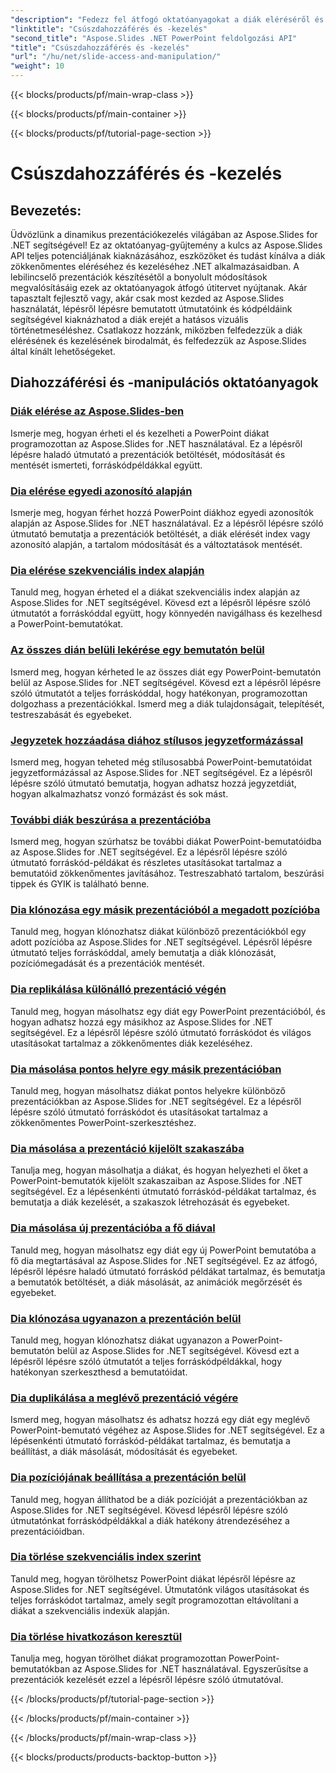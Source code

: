 ```yaml
---
"description": "Fedezz fel átfogó oktatóanyagokat a diák eléréséről és manipulálásáról az Aspose.Slides for .NET használatával. Tanuld meg, hogyan hozhatsz létre, módosíthatsz és javíthatsz prezentációkat programozottan."
"linktitle": "Csúszdahozzáférés és -kezelés"
"second_title": "Aspose.Slides .NET PowerPoint feldolgozási API"
"title": "Csúszdahozzáférés és -kezelés"
"url": "/hu/net/slide-access-and-manipulation/"
"weight": 10
---
```


{{< blocks/products/pf/main-wrap-class >}}

{{< blocks/products/pf/main-container >}}

{{< blocks/products/pf/tutorial-page-section >}}

# Csúszdahozzáférés és -kezelés

## Bevezetés:

Üdvözlünk a dinamikus prezentációkezelés világában az Aspose.Slides for .NET segítségével! Ez az oktatóanyag-gyűjtemény a kulcs az Aspose.Slides API teljes potenciáljának kiaknázásához, eszközöket és tudást kínálva a diák zökkenőmentes eléréséhez és kezeléséhez .NET alkalmazásaidban. A lebilincselő prezentációk készítésétől a bonyolult módosítások megvalósításáig ezek az oktatóanyagok átfogó útitervet nyújtanak. Akár tapasztalt fejlesztő vagy, akár csak most kezded az Aspose.Slides használatát, lépésről lépésre bemutatott útmutatóink és kódpéldáink segítségével kiaknázhatod a diák erejét a hatásos vizuális történetmeséléshez. Csatlakozz hozzánk, miközben felfedezzük a diák elérésének és kezelésének birodalmát, és felfedezzük az Aspose.Slides által kínált lehetőségeket.

## Diahozzáférési és -manipulációs oktatóanyagok
### [Diák elérése az Aspose.Slides-ben](./accessing-slides/)
Ismerje meg, hogyan érheti el és kezelheti a PowerPoint diákat programozottan az Aspose.Slides for .NET használatával. Ez a lépésről lépésre haladó útmutató a prezentációk betöltését, módosítását és mentését ismerteti, forráskódpéldákkal együtt.
### [Dia elérése egyedi azonosító alapján](./access-slide-by-id/)
Ismerje meg, hogyan férhet hozzá PowerPoint diákhoz egyedi azonosítók alapján az Aspose.Slides for .NET használatával. Ez a lépésről lépésre szóló útmutató bemutatja a prezentációk betöltését, a diák elérését index vagy azonosító alapján, a tartalom módosítását és a változtatások mentését.
### [Dia elérése szekvenciális index alapján](./access-slide-by-index/)
Tanuld meg, hogyan érheted el a diákat szekvenciális index alapján az Aspose.Slides for .NET segítségével. Kövesd ezt a lépésről lépésre szóló útmutatót a forráskóddal együtt, hogy könnyedén navigálhass és kezelhesd a PowerPoint-bemutatókat.
### [Az összes dián belüli lekérése egy bemutatón belül](./access-all-slides/)
Ismerd meg, hogyan kérheted le az összes diát egy PowerPoint-bemutatón belül az Aspose.Slides for .NET segítségével. Kövesd ezt a lépésről lépésre szóló útmutatót a teljes forráskóddal, hogy hatékonyan, programozottan dolgozhass a prezentációkkal. Ismerd meg a diák tulajdonságait, telepítését, testreszabását és egyebeket.
### [Jegyzetek hozzáadása diához stílusos jegyzetformázással](./add-notes-slide-with-notes-style/)
Ismerd meg, hogyan teheted még stílusosabbá PowerPoint-bemutatóidat jegyzetformázással az Aspose.Slides for .NET segítségével. Ez a lépésről lépésre szóló útmutató bemutatja, hogyan adhatsz hozzá jegyzetdiát, hogyan alkalmazhatsz vonzó formázást és sok mást.
### [További diák beszúrása a prezentációba](./add-slides/)
Ismerd meg, hogyan szúrhatsz be további diákat PowerPoint-bemutatóidba az Aspose.Slides for .NET segítségével. Ez a lépésről lépésre szóló útmutató forráskód-példákat és részletes utasításokat tartalmaz a bemutatóid zökkenőmentes javításához. Testreszabható tartalom, beszúrási tippek és GYIK is található benne.
### [Dia klónozása egy másik prezentációból a megadott pozícióba](./clone-slide-from-another-presentation-specified-position/)
Tanuld meg, hogyan klónozhatsz diákat különböző prezentációkból egy adott pozícióba az Aspose.Slides for .NET segítségével. Lépésről lépésre útmutató teljes forráskóddal, amely bemutatja a diák klónozását, pozíciómegadását és a prezentációk mentését.
### [Dia replikálása különálló prezentáció végén](./clone-slide-end-of-another-presentation/)
Tanuld meg, hogyan másolhatsz egy diát egy PowerPoint prezentációból, és hogyan adhatsz hozzá egy másikhoz az Aspose.Slides for .NET segítségével. Ez a lépésről lépésre szóló útmutató forráskódot és világos utasításokat tartalmaz a zökkenőmentes diák kezeléséhez.
### [Dia másolása pontos helyre egy másik prezentációban](./clone-slide-to-specific-position-in-another-presentation/)
Tanuld meg, hogyan másolhatsz diákat pontos helyekre különböző prezentációkban az Aspose.Slides for .NET segítségével. Ez a lépésről lépésre szóló útmutató forráskódot és utasításokat tartalmaz a zökkenőmentes PowerPoint-szerkesztéshez.
### [Dia másolása a prezentáció kijelölt szakaszába](./clone-slide-into-specified-section/)
Tanulja meg, hogyan másolhatja a diákat, és hogyan helyezheti el őket a PowerPoint-bemutatók kijelölt szakaszaiban az Aspose.Slides for .NET segítségével. Ez a lépésenkénti útmutató forráskód-példákat tartalmaz, és bemutatja a diák kezelését, a szakaszok létrehozását és egyebeket.
### [Dia másolása új prezentációba a fő diával](./clone-slide-to-another-presentation-with-master/)
Tanuld meg, hogyan másolhatsz egy diát egy új PowerPoint bemutatóba a fő dia megtartásával az Aspose.Slides for .NET segítségével. Ez az átfogó, lépésről lépésre haladó útmutató forráskód példákat tartalmaz, és bemutatja a bemutatók betöltését, a diák másolását, az animációk megőrzését és egyebeket.
### [Dia klónozása ugyanazon a prezentáción belül](./clone-slide-within-same-presentation/)
Tanuld meg, hogyan klónozhatsz diákat ugyanazon a PowerPoint-bemutatón belül az Aspose.Slides for .NET segítségével. Kövesd ezt a lépésről lépésre szóló útmutatót a teljes forráskódpéldákkal, hogy hatékonyan szerkeszthesd a bemutatóidat.
### [Dia duplikálása a meglévő prezentáció végére](./clone-slide-within-same-presentation-to-end/)
Ismerd meg, hogyan másolhatsz és adhatsz hozzá egy diát egy meglévő PowerPoint-bemutató végéhez az Aspose.Slides for .NET segítségével. Ez a lépésenkénti útmutató forráskód-példákat tartalmaz, és bemutatja a beállítást, a diák másolását, módosítását és egyebeket.
### [Dia pozíciójának beállítása a prezentáción belül](./change-slide-position/)
Tanuld meg, hogyan állíthatod be a diák pozícióját a prezentációkban az Aspose.Slides for .NET segítségével. Kövesd lépésről lépésre szóló útmutatónkat forráskódpéldákkal a diák hatékony átrendezéséhez a prezentációidban.
### [Dia törlése szekvenciális index szerint](./remove-slide-using-index/)
Tanuld meg, hogyan törölhetsz PowerPoint diákat lépésről lépésre az Aspose.Slides for .NET segítségével. Útmutatónk világos utasításokat és teljes forráskódot tartalmaz, amely segít programozottan eltávolítani a diákat a szekvenciális indexük alapján.
### [Dia törlése hivatkozáson keresztül](./remove-slide-using-reference/)
Tanulja meg, hogyan törölhet diákat programozottan PowerPoint-bemutatókban az Aspose.Slides for .NET használatával. Egyszerűsítse a prezentációk kezelését ezzel a lépésről lépésre szóló útmutatóval.

{{< /blocks/products/pf/tutorial-page-section >}}

{{< /blocks/products/pf/main-container >}}

{{< /blocks/products/pf/main-wrap-class >}}

{{< blocks/products/products-backtop-button >}}